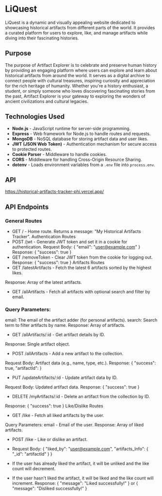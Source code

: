 # LiQuest

LiQuest is a dynamic and visually appealing website dedicated to showcasing historical artifacts from different parts of the world. It provides a curated platform for users to explore, like, and manage artifacts while diving into their fascinating histories.

## Purpose
The purpose of Artifact Explorer is to celebrate and preserve human history by providing an engaging platform where users can explore and learn about historical artifacts from around the world. It serves as a digital archive to connect people with cultural treasures, inspiring curiosity and appreciation for the rich heritage of humanity. Whether you're a history enthusiast, a student, or simply someone who loves discovering fascinating stories from the past, Artifact Explorer is your gateway to exploring the wonders of ancient civilizations and cultural legacies.
## Technologies Used

- **Node.js** - JavaScript runtime for server-side programming.
- **Express** - Web framework for Node.js to handle routes and requests.
- **MongoDB** - NoSQL database for storing artifact data and user likes.
- **JWT (JSON Web Token)** - Authentication mechanism for secure access to protected routes.
- **Cookie Parser** - Middleware to handle cookies.
- **CORS** - Middleware for handling Cross-Origin Resource Sharing.
- **dotenv** - Loads environment variables from a `.env` file into `process.env`.
## API 
https://historical-artifacts-tracker-phi.vercel.app/
## API Endpoints
### General Routes
- GET / - Home route. Returns a message: "My Historical Artifacts Tracker".
Authentication Routes
- POST /jwt - Generate JWT token and set it in a cookie for authentication.
Request Body: { "email": "user@example.com" }
Response: { "success": true }
- GET /removeToken - Clear JWT token from the cookie for logging out.
Response: { "success": true }
Artifacts Routes
- GET /latestArtifacts - Fetch the latest 6 artifacts sorted by the highest likes.

Response: Array of the latest artifacts.
- GET /allArtifacts - Fetch all artifacts with optional search and filter by email.

### Query Parameters:
email: The email of the artifact adder (for personal artifacts).
search: Search term to filter artifacts by name.
Response: Array of artifacts.
- GET /allArtifacts/:id - Get artifact details by ID.

Response: Single artifact object.
- POST /allArtifacts - Add a new artifact to the collection.

Request Body: Artifact data (e.g., name, type, etc.).
Response: { "success": true, "artifactId": <newArtifactId> }
- PUT /updateArtifacts/:id - Update artifact data by ID.

Request Body: Updated artifact data.
Response: { "success": true }
- DELETE /myArtifacts/:id - Delete an artifact from the collection by ID.

Response: { "success": true }
Like/Dislike Routes
- GET /like - Fetch all liked artifacts by the user.

Query Parameters: email - Email of the user.
Response: Array of liked artifacts.
- POST /like - Like or dislike an artifact.

- Request Body: { "liked_by": "user@example.com", "artifacts_Info": { "_id": "artifactId" } }
- If the user has already liked the artifact, it will be unliked and the like count will decrement.
- If the user hasn't liked the artifact, it will be liked and the like count will increment.
Response: { "message": "Liked successfully!" } or { "message": "Disliked successfully!" }




